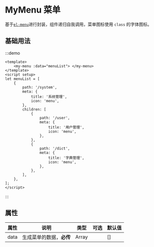 # MyMenu 菜单

基于[`el-menu`](https://element-plus.org/zh-CN/component/menu.html)进行封装，组件递归自我调用，菜单图标使用 `class` 的字体图标。

## 基础用法

:::demo

```vue
<template>
    <my-menu :data="menuList"> </my-menu>
</template>
<script setup>
let menuList = [
    {
        path: '/system',
        meta: {
            title: '系统管理',
            icon: 'menu',
        },
        children: [
            {
                path: '/user',
                meta: {
                    title: '用户管理',
                    icon: 'menu',
                },
            },
            {
                path: '/dict',
                meta: {
                    title: '字典管理',
                    icon: 'menu',
                },
            },
        ],
    },
];
</script>
```

:::

## 属性

| 属性 | 说明                     | 类型  | 可选 | 默认值 |
| ---- | ------------------------ | ----- | ---- | ------ |
| data | 生成菜单的数据，**必传** | Array |      | []     |
